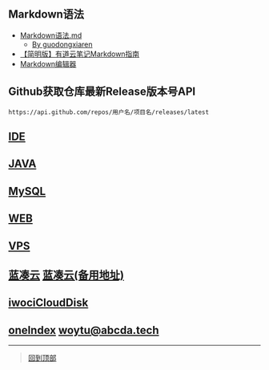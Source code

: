 ## Markdown语法
* [Markdown语法.md](README%E8%AF%AD%E6%B3%95.md) 
  * [By guodongxiaren](https://github.com/guodongxiaren/README)
* [【简明版】有道云笔记Markdown指南](http://note.youdao.com/iyoudao/?p=2411&vendor=unsilent14)
* [Markdown编辑器](Markdown编辑器.md)
## Github获取仓库最新Release版本号API
```
https://api.github.com/repos/用户名/项目名/releases/latest
```

## [IDE](IDE)

## [JAVA](JAVA)

## [MySQL](MySQL)

## [WEB](WEB)

## [VPS](VPS)

## [蓝凑云](https://www.lanzous.com/u/ding_jostin) [蓝凑云(备用地址)](https://pan.lanzou.com/u/ding_jostin)


## [iwociCloudDisk](https://file.iwoci.com)
## [oneIndex](https://one.woytu.com) [woytu@abcda.tech](https://portal.office.com) 



*******************
> [回到顶部](#readme)

